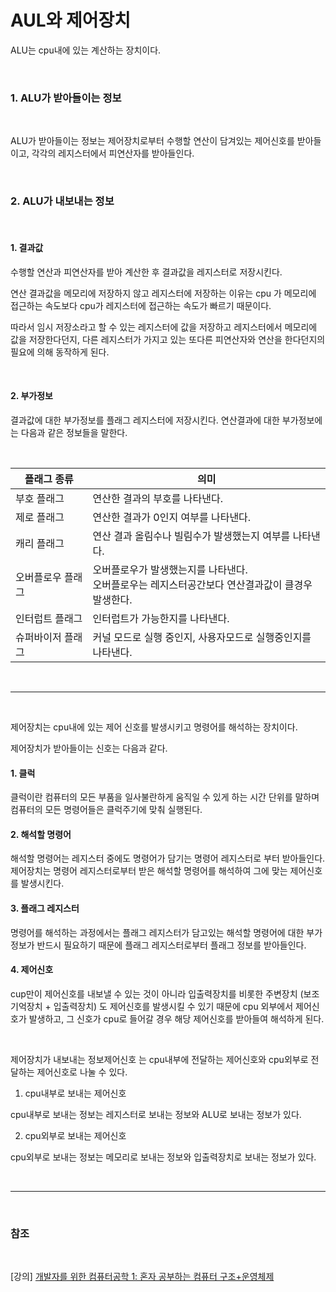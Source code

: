 # AUL와 제어장치

ALU는 cpu내에 있는 계산하는 장치이다.

<br>

### 1. ALU가 받아들이는 정보

<br>

ALU가 받아들이는 정보는 제어장치로부터 수행할 연산이 담겨있는 제어신호를 받아들이고, 각각의 레지스터에서 피연산자를 받아들인다.

<br>

### 2. ALU가 내보내는 정보

<br>

#### 1. 결과값

수행할 연산과 피연산자를 받아 계산한 후 결과값을 레지스터로 저장시킨다. 

연산 결과값을 메모리에 저장하지 않고 레지스터에 저장하는 이유는 cpu 가 메모리에 접근하는 속도보다 cpu가 레지스터에 접근하는 속도가 빠르기 때문이다. 

따라서 임시 저장소라고 할 수 있는 레지스터에 값을 저장하고 레지스터에서 메모리에 값을 저장한다던지, 다른 레지스터가 가지고 있는 또다른 피연산자와 연산을 한다던지의 필요에 의해 동작하게 된다.

<br>

#### 2. 부가정보

결과값에 대한 부가정보를 플래그 레지스터에 저장시킨다. 연산결과에 대한 부가정보에는 다음과 같은 정보들을 말한다.

<br>

|플래그 종류|의미|
|----------|----|
|부호 플래그|연산한 결과의 부호를 나타낸다.|  
|제로 플래그|연산한 결과가 0인지 여부를 나타낸다.|
|캐리 플래그|연산 결과 올림수나 빌림수가 발생했는지 여부를 나타낸다.|
|오버플로우 플래그|오버플로우가 발생했는지를 나타낸다. <br/>오버플로우는 레지스터공간보다 연산결과값이 클경우 발생한다.|
|인터럽트 플래그|인터럽트가 가능한지를 나타낸다.|
|슈퍼바이저 플래그|커널 모드로 실행 중인지, 사용자모드로 실행중인지를 나타낸다.|

<br>

- - -

<br>

제어장치는 cpu내에 있는 제어 신호를 발생시키고 명령어를 해석하는 장치이다.

제어장치가 받아들이는 신호는 다음과 같다.
 
#### 1. 클럭

클럭이란 컴퓨터의 모든 부품을 일사불란하게 움직일 수 있게 하는 시간 단위를 말하며
컴퓨터의 모든 명령어들은 클럭주기에 맞춰 실행된다.

#### 2. 해석할 명령어

해석할 명령어는 레지스터 중에도 명령어가 담기는 명령어 레지스터로 부터 받아들인다.
제어장치는 명령어 레지스터로부터 받은 해석할 명령어를 해석하여 그에 맞는 제어신호를
발생시킨다.

#### 3. 플래그 레지스터

명령어를 해석하는 과정에서는 플래그 레지스터가 담고있는 해석할 명령어에 대한
부가정보가 반드시 필요하기 때문에 플래그 레지스터로부터 플래그 정보를 받아들인다.

#### 4. 제어신호

cup만이 제어신호를 내보낼 수 있는 것이 아니라 입출력장치를 비롯한 주변장치 (보조기억장치 + 입출력장치) 도 제어신호를 발생시킬 수 있기 때문에 cpu 외부에서 제어신호가 발생하고, 그 신호가 cpu로 들어갈 경우 해당 제어신호를 받아들여 해석하게 된다.

<br>

제어장치가 내보내는 정보제어신호 는 cpu내부에 전달하는 제어신호와 cpu외부로 전달하는 제어신호로 나눌 수 있다.

1. cpu내부로 보내는 제어신호

cpu내부로 보내는 정보는 레지스터로 보내는 정보와 ALU로 보내는 정보가 있다.

2. cpu외부로 보내는 제어신호

cpu외부로 보내는 정보는 메모리로 보내는 정보와 입출력장치로 보내는 정보가 있다.

<br>

--- 

<br>

### 참조

<br>

[강의] [개발자를 위한 컴퓨터공학 1: 혼자 공부하는 컴퓨터 구조+운영체제](https://www.inflearn.com/course/%ED%98%BC%EC%9E%90-%EA%B3%B5%EB%B6%80%ED%95%98%EB%8A%94-%EC%BB%B4%ED%93%A8%ED%84%B0%EA%B5%AC%EC%A1%B0-%EC%9A%B4%EC%98%81%EC%B2%B4%EC%A0%9C)

